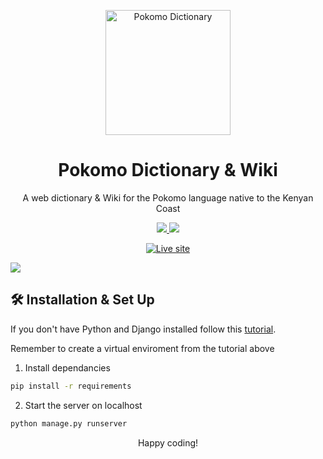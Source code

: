 <p align="center">
  <img alt="Pokomo Dictionary" src="https://user-images.githubusercontent.com/74467681/172964054-2c89c843-ac41-48c6-9e37-71ea992a52f4.svg" width="200" />
</p>
<h1 align="center">
  Pokomo Dictionary & Wiki
</h1>
<p align="center">
  A web dictionary & Wiki for the Pokomo language native to the Kenyan Coast
</p>
<p align="center">
  <a href="https://python.org/" target="_blank">
    <img src="https://img.shields.io/badge/Python-v3.9-green"/>
  </a>
  <a href="https://djangoproject.com/" target="_blank">
  <img src="https://img.shields.io/badge/Django-v4.0-2ea44f"/>
  </a> 
</p>
<p align="center">
  <a href="https://www.pokomodictionary.com/" target="_blank">
    <img alt="Live site" src="https://img.shields.io/badge/Live-Deploy-informational">
  </a>
</p>
<img src="https://user-images.githubusercontent.com/74467681/172966362-95291340-77a4-42c1-b9f7-4bb07817f086.png" />


## 🛠 Installation & Set Up
If you don't have Python and Django installed follow this [tutorial](https://docs.djangoproject.com/en/4.0/intro/install/).

Remember to create a virtual enviroment from the tutorial above
1. Install dependancies
```sh
pip install -r requirements
```
2. Start the server on localhost
```sh
python manage.py runserver
```
<p align="center">Happy coding!</p>
